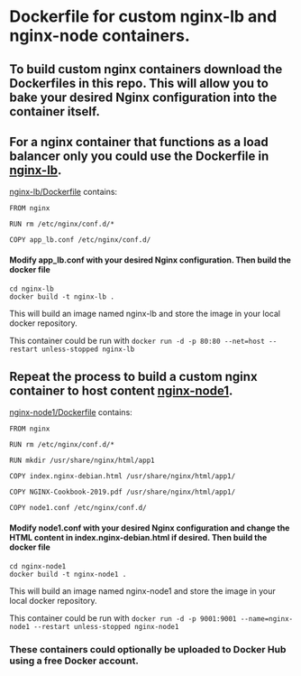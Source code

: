 # Dockerfile for custom nginx-lb and nginx-node containers. 

## To build custom nginx containers download the Dockerfiles in this repo. This will allow you to bake your desired Nginx configuration into the container itself. 

## For a nginx container that functions as a load balancer only you could use the Dockerfile in [nginx-lb](https://github.com/megamattzilla/f5_terraform/blob/master/Dockerfile/nginx-lb/).

[nginx-lb/Dockerfile](https://github.com/megamattzilla/f5_terraform/blob/master/Dockerfile/nginx-lb/Dockerfile) contains:
```
FROM nginx

RUN rm /etc/nginx/conf.d/*

COPY app_lb.conf /etc/nginx/conf.d/
```
#### Modify app_lb.conf with your desired Nginx configuration. Then build the docker file
```
cd nginx-lb
docker build -t nginx-lb .
```
This will build an image named nginx-lb and store the image in your local docker repository. 

This container could be run with `docker run -d -p 80:80 --net=host --restart unless-stopped nginx-lb`

## Repeat the process  to build a custom nginx container to host content [nginx-node1](https://github.com/megamattzilla/f5_terraform/tree/master/Dockerfile/nginx-node1).

[nginx-node1/Dockerfile](https://github.com/megamattzilla/f5_terraform/blob/master/Dockerfile/nginx-node1/Dockerfile) contains:
```
FROM nginx

RUN rm /etc/nginx/conf.d/*

RUN mkdir /usr/share/nginx/html/app1

COPY index.nginx-debian.html /usr/share/nginx/html/app1/

COPY NGINX-Cookbook-2019.pdf /usr/share/nginx/html/app1/

COPY node1.conf /etc/nginx/conf.d/
```
#### Modify node1.conf with your desired Nginx configuration and change the HTML content in index.nginx-debian.html if desired. Then build the docker file
```
cd nginx-node1
docker build -t nginx-node1 .
```
This will build an image named nginx-node1 and store the image in your local docker repository. 

This container could be run with `docker run -d -p 9001:9001 --name=nginx-node1 --restart unless-stopped nginx-node1`

### These containers could optionally be uploaded to Docker Hub using a free Docker account. 




